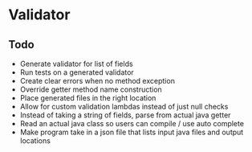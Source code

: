 # Validator


## Todo

- Generate validator for list of fields
- Run tests on a generated validator
- Create clear errors when no method exception
- Override getter method name construction
- Place generated files in the right location
- Allow for custom validation lambdas instead of just null checks
- Instead of taking a string of fields, parse from actual java getter
- Read an actual java class so users can compile / use auto complete
- Make program take in a json file that lists input java files and output locations